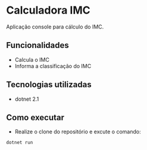 # Calculadora IMC

Aplicação console para cálculo do IMC.

## Funcionalidades

- Calcula o IMC
- Informa a classificação do IMC

## Tecnologias utilizadas

- dotnet 2.1

## Como executar 

- Realize o clone do repositório e excute o comando:

```
dotnet run
```
